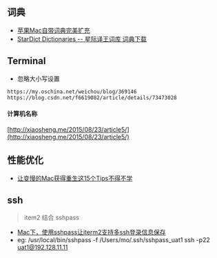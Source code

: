 ## 词典
* [苹果Mac自带词典完美扩充](https://www.jianshu.com/p/c57be986589b)
* [StarDict Dictionaries -- 星际译王词库 词典下载](http://download.huzheng.org/)

## Terminal
* 忽略大小写设置
````apple js
https://my.oschina.net/weichou/blog/369146
https://blog.csdn.net/f6619082/article/details/73473028
````
#### 计算机名称
[http://xiaosheng.me/2015/08/23/article5/](http://xiaosheng.me/2015/08/23/article5/)

## 性能优化
* [让变慢的Mac获得重生这15个Tips不得不学](https://bbs.feng.com/mobile-news-read-673744.html)


## ssh
> item2 结合 sshpass
* [Mac下，使用sshpass让iterm2支持多ssh登录信息保存](https://www.cnblogs.com/onlyfu/p/4460160.html)
* eg: /usr/local/bin/sshpass -f /Users/mo/.ssh/sshpass_uat1 ssh -p22 uat1@192.128.11.11